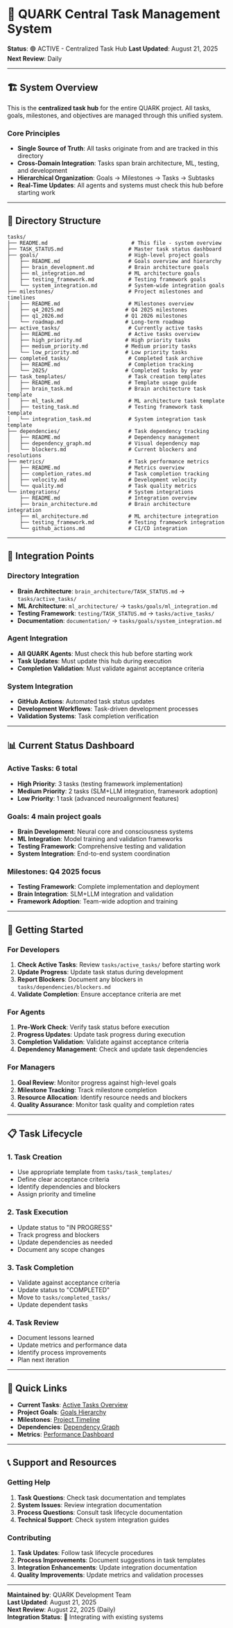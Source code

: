 # 🎯 QUARK Central Task Management System

**Status**: 🟢 ACTIVE - Centralized Task Hub
**Last Updated**: August 21, 2025
**Next Review**: Daily

---

## 🏗️ **System Overview**

This is the **centralized task hub** for the entire QUARK project. All tasks, goals, milestones, and objectives are managed through this unified system.

### **Core Principles**
- **Single Source of Truth**: All tasks originate from and are tracked in this directory
- **Cross-Domain Integration**: Tasks span brain architecture, ML, testing, and development
- **Hierarchical Organization**: Goals → Milestones → Tasks → Subtasks
- **Real-Time Updates**: All agents and systems must check this hub before starting work

---

## 📁 **Directory Structure**

```
tasks/
├── README.md                           # This file - system overview
├── TASK_STATUS.md                     # Master task status dashboard
├── goals/                             # High-level project goals
│   ├── README.md                      # Goals overview and hierarchy
│   ├── brain_development.md           # Brain architecture goals
│   ├── ml_integration.md              # ML architecture goals
│   ├── testing_framework.md           # Testing framework goals
│   └── system_integration.md          # System-wide integration goals
├── milestones/                        # Project milestones and timelines
│   ├── README.md                      # Milestones overview
│   ├── q4_2025.md                    # Q4 2025 milestones
│   ├── q1_2026.md                    # Q1 2026 milestones
│   └── roadmap.md                    # Long-term roadmap
├── active_tasks/                      # Currently active tasks
│   ├── README.md                      # Active tasks overview
│   ├── high_priority.md              # High priority tasks
│   ├── medium_priority.md            # Medium priority tasks
│   └── low_priority.md               # Low priority tasks
├── completed_tasks/                   # Completed task archive
│   ├── README.md                      # Completion tracking
│   └── 2025/                         # Completed tasks by year
├── task_templates/                    # Task creation templates
│   ├── README.md                      # Template usage guide
│   ├── brain_task.md                  # Brain architecture task template
│   ├── ml_task.md                     # ML architecture task template
│   ├── testing_task.md                # Testing framework task template
│   └── integration_task.md            # System integration task template
├── dependencies/                      # Task dependency tracking
│   ├── README.md                      # Dependency management
│   ├── dependency_graph.md            # Visual dependency map
│   └── blockers.md                    # Current blockers and resolutions
├── metrics/                           # Task performance metrics
│   ├── README.md                      # Metrics overview
│   ├── completion_rates.md            # Task completion tracking
│   ├── velocity.md                    # Development velocity
│   └── quality.md                     # Task quality metrics
└── integrations/                      # System integrations
    ├── README.md                      # Integration overview
    ├── brain_architecture.md          # Brain architecture integration
    ├── ml_architecture.md             # ML architecture integration
    ├── testing_framework.md           # Testing framework integration
    └── github_actions.md              # CI/CD integration
```

---

## 🔄 **Integration Points**

### **Directory Integration**
- **Brain Architecture**: `brain_architecture/TASK_STATUS.md` → `tasks/active_tasks/`
- **ML Architecture**: `ml_architecture/` → `tasks/goals/ml_integration.md`
- **Testing Framework**: `testing/TASK_STATUS.md` → `tasks/active_tasks/`
- **Documentation**: `documentation/` → `tasks/goals/system_integration.md`

### **Agent Integration**
- **All QUARK Agents**: Must check this hub before starting work
- **Task Updates**: Must update this hub during execution
- **Completion Validation**: Must validate against acceptance criteria

### **System Integration**
- **GitHub Actions**: Automated task status updates
- **Development Workflows**: Task-driven development processes
- **Validation Systems**: Task completion verification

---

## 📊 **Current Status Dashboard**

### **Active Tasks**: 6 total
- **High Priority**: 3 tasks (testing framework implementation)
- **Medium Priority**: 2 tasks (SLM+LLM integration, framework adoption)
- **Low Priority**: 1 task (advanced neuroalignment features)

### **Goals**: 4 main project goals
- **Brain Development**: Neural core and consciousness systems
- **ML Integration**: Model training and validation frameworks
- **Testing Framework**: Comprehensive testing and validation
- **System Integration**: End-to-end system coordination

### **Milestones**: Q4 2025 focus
- **Testing Framework**: Complete implementation and deployment
- **Brain Integration**: SLM+LLM integration and validation
- **Framework Adoption**: Team-wide adoption and training

---

## 🚀 **Getting Started**

### **For Developers**
1. **Check Active Tasks**: Review `tasks/active_tasks/` before starting work
2. **Update Progress**: Update task status during development
3. **Report Blockers**: Document any blockers in `tasks/dependencies/blockers.md`
4. **Validate Completion**: Ensure acceptance criteria are met

### **For Agents**
1. **Pre-Work Check**: Verify task status before execution
2. **Progress Updates**: Update task progress during execution
3. **Completion Validation**: Validate against acceptance criteria
4. **Dependency Management**: Check and update task dependencies

### **For Managers**
1. **Goal Review**: Monitor progress against high-level goals
2. **Milestone Tracking**: Track milestone completion
3. **Resource Allocation**: Identify resource needs and blockers
4. **Quality Assurance**: Monitor task quality and completion rates

---

## 📋 **Task Lifecycle**

### **1. Task Creation**
- Use appropriate template from `tasks/task_templates/`
- Define clear acceptance criteria
- Identify dependencies and blockers
- Assign priority and timeline

### **2. Task Execution**
- Update status to "IN PROGRESS"
- Track progress and blockers
- Update dependencies as needed
- Document any scope changes

### **3. Task Completion**
- Validate against acceptance criteria
- Update status to "COMPLETED"
- Move to `tasks/completed_tasks/`
- Update dependent tasks

### **4. Task Review**
- Document lessons learned
- Update metrics and performance data
- Identify process improvements
- Plan next iteration

---

## 🔗 **Quick Links**

- **Current Tasks**: [Active Tasks Overview](active_tasks/README.md)
- **Project Goals**: [Goals Hierarchy](goals/README.md)
- **Milestones**: [Project Timeline](milestones/README.md)
- **Dependencies**: [Dependency Graph](dependencies/dependency_graph.md)
- **Metrics**: [Performance Dashboard](metrics/README.md)

---

## 📞 **Support and Resources**

### **Getting Help**
1. **Task Questions**: Check task documentation and templates
2. **System Issues**: Review integration documentation
3. **Process Questions**: Consult task lifecycle documentation
4. **Technical Support**: Check system integration guides

### **Contributing**
1. **Task Updates**: Follow task lifecycle procedures
2. **Process Improvements**: Document suggestions in task templates
3. **Integration Enhancements**: Update integration documentation
4. **Quality Improvements**: Update metrics and validation processes

---

**Maintained by**: QUARK Development Team  
**Last Updated**: August 21, 2025  
**Next Review**: August 22, 2025 (Daily)  
**Integration Status**: 🔄 Integrating with existing systems
